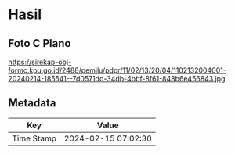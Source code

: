 # Hasil

## Foto C Plano

https://sirekap-obj-formc.kpu.go.id/2488/pemilu/pdpr/11/02/13/20/04/1102132004001-20240214-185541--7d0571dd-34db-4bbf-8f61-848b6e456843.jpg


## Metadata

| Key        | Value               |
| ---------- | ------------------- |
| Time Stamp | 2024-02-15 07:02:30 |



